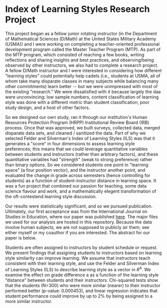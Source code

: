 # Index of Learning Styles Research Project

This project began as a fellow junior rotating instructor (in the Department of Mathematical Sciences (D/Math) at the United States Military Academy (USMA)) and I were working on completing a teacher-oriented professional development program called the Master Teacher Program (MTP). As part of the MTP program, which consisted of reaching a few books, writing reflections and sharing insights and best practices, and observing/being observed by other instructors, we also had to complete a research project. A fellow D/Math instructor and I were interested in considering how different "learning styles" could potentially help cadets (i.e., students at USMA, all of whom take many disparate classes in many subjects while balancing many other commitments) learn better -- but we were unimpressed with most of the existing "research." We were dissatisfied with it because largely the daa were unconvincing: low sample numbers, content classification of learning style was done with a different metric than student classification, poor study design, and a host of other factors. 

So we designed our own study, ran it through our institution's Human Resources Protection Program (HRPP) Institutional Review Board (IRB) process. Once that was approved, we built surveys, collected data, merged disparate data sets, and cleaned / sanitized the data. Part of why we selected Felder and Silverman's Index of Learning Styles (ILS) was that it generates a "score" in four dimensions to assess learning style preferences; this means that we could leverage quantitative variables between students and instructors (rather than arbitrary factors), and these quantitative variables had "strength" (weak to strong preference) rather than binary options. So we considered students one point in "learning space" (a four position vector), and the instructor another point, and evaluated the change in grade across semesters (hence controlling for students) as a function of student-instructor distance in learning space. It was a fun project that combined our passion for teaching, some data science flavour and work, and a mathematically elegent transformation of the oft-contestend learning style discussion. 

Our results were statistically significant, and so we pursued publication. Ultimately, our first acceptance was from the International Journal on Studies in Education, where our paper was published [here](https://ijonse.net/index.php/ijonse/article/view/133). The major files we used for our analysis are hosted in this repository. Because the data involve human subjects, we are not supposed to publicly air them; see either myself or my coauthor if you are interested. The abstract for our paper is below.

Students are often assigned to instructors by student schedule or request. We present findings that assigning students to instructors based on learning style similarity can improve learning. We assume that instructors teach consistent with their learning style, and use the Felder and Silverman Index of Learning Styles (ILS) to describe learning style as a vector in $R^4$. We examine the effect on grade difference a as a function of the learning style “distance” between students and their instructors. Chi-squared tests show that the students (N=300) who were more similar (nearer) to their instructor performed better (p-value: 0.000453), and linear regression indicates that student performance could improve by up to 2% by being assigned to a more similar instructor.
